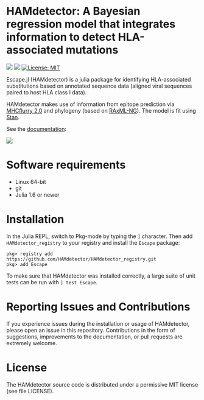 # HAMdetector: A Bayesian regression model that integrates information to detect HLA-associated mutations

![](https://github.com/HAMdetector/Escape.jl/actions/workflows/CI.yml/badge.svg)
[![](https://img.shields.io/badge/docs-stable-blue.svg)](https://hamdetector.github.io/Escape.jl/dev/)
 [![License: MIT](https://img.shields.io/badge/License-MIT-blue.svg)](https://opensource.org/licenses/MIT)

Escape.jl (HAMdetector) is a julia package for identifying HLA-associated substitutions based on annotated sequence data (aligned viral sequences paired to host HLA class I data).

HAMdetector makes use of information from epitope prediction via [MHCflurry 2.0](https://github.com/openvax/mhcflurry) and phylogeny (based on [RAxML-NG](https://github.com/amkozlov/raxml-ng)).
The model is fit using [Stan](https://github.com/stan-dev/cmdstan).

See the [documentation](https://hamdetector.github.io/Escape.jl/dev/):

[![](https://img.shields.io/badge/docs-stable-blue.svg)](https://HAMdetector.github.io/Escape.jl/dev/)

# Software requirements

- Linux 64-bit
- git
- Julia 1.6 or newer

# Installation

In the Julia REPL, switch to Pkg-mode by typing the `]` character. 
Then add `HAMdetector_registry` to your registry and install the `Escape` package:

```
pkg> registry add https://github.com/HAMdetector/HAMdetector_registry.git
pkg> add Escape
```

To make sure that HAMdetector was installed correctly, a large suite of unit tests can be run with `] test Escape`.

# Reporting Issues and Contributions

If you experience issues during the installation or usage of HAMdetector, please open an issue in this repository.
Contributions in the form of suggestions, improvements to the documentation, or pull requests are extremely welcome.

# License

The HAMdetector source code is distributed under a permissive MIT license (see file LICENSE).

